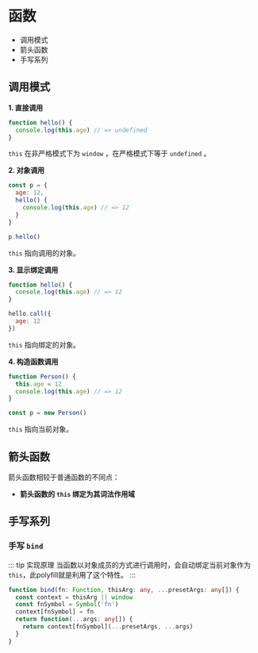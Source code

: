 
# 函数

- 调用模式
- 箭头函数
- 手写系列


## 调用模式

**1. 直接调用**

```js
function hello() {
  console.log(this.age) // => undefined
}
```

`this` 在非严格模式下为 `window` ，在严格模式下等于 `undefined` 。

**2. 对象调用**

```js
const p = {
  age: 12,
  hello() {
    console.log(this.age) // => 12
  }
}

p.hello()
```

`this` 指向调用的对象。

**3. 显示绑定调用**

```js
function hello() {
  console.log(this.age) // => 12
}

hello.call({
  age: 12
})
```

`this` 指向绑定的对象。

**4. 构造函数调用**

```js
function Person() {
  this.age = 12
  console.log(this.age) // => 12
}

const p = new Person()
```

`this` 指向当前对象。

## 箭头函数

箭头函数相较于普通函数的不同点：

- **箭头函数的 `this` 绑定为其词法作用域**

## 手写系列

### 手写 `bind`


::: tip 实现原理
当函数以对象成员的方式进行调用时，会自动绑定当前对象作为`this`，此polyfill就是利用了这个特性。
:::

```ts
function bind(fn: Function, thisArg: any, ...presetArgs: any[]) {
  const context = thisArg || window
  const fnSymbol = Symbol('fn')
  context[fnSymbol] = fn
  return function(...args: any[]) {
    return context[fnSymbol](...presetArgs, ...args)
  }
}
```


